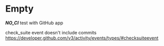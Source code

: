 # Empty

***NO_CI*** test with GitHub app

  check_suite event doesn't include commits https://developer.github.com/v3/activity/events/types/#checksuiteevent
